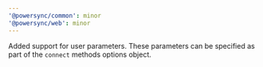 ```yaml
---
'@powersync/common': minor
'@powersync/web': minor
---
```


Added support for user parameters. These parameters can be specified as part of the `connect` methods options object.
